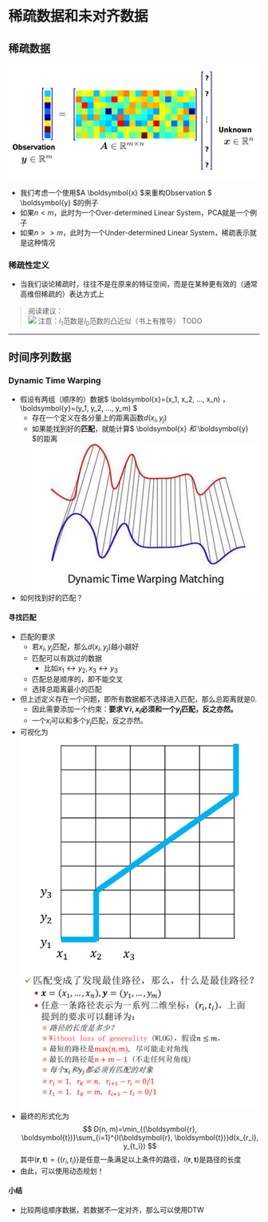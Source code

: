 # 稀疏数据和未对齐数据

## 稀疏数据
![](img/2021-05-20-10-30-58.png)
+ 我们考虑一个使用$A \boldsymbol{x} $来重构Observation $ \boldsymbol{y} $的例子
+ 如果$n<m$，此时为一个Over-determined Linear System，PCA就是一个例子
+ 如果$n>>m$，此时为一个Under-determined Linear System，稀疏表示就是这种情况

### 稀疏性定义
+ 当我们谈论稀疏时，往往不是在原来的特征空间，而是在某种更有效的（通常高维但稀疏的）表达方式上

> 阅读建议：  
> ![](img/2021-05-20-10-37-02.png)
> 注意：$l_1$范数是$l_0$范数的凸近似（书上有推导）
TODO

---

## 时间序列数据
### Dynamic Time Warping
+ 假设有两组（顺序的）数据$ \boldsymbol{x}=(x_1, x_2, ..., x_n) $，$ \boldsymbol{y}=(y_1, y_2, ..., y_m) $
  + 存在一个定义在各分量上的距离函数$d(x_i, y_j)$
  + 如果能找到好的**匹配**，就能计算$ \boldsymbol{x} $和$ \boldsymbol{y} $的距离  
    ![](img/2021-05-20-10-55-48.png)
+ 如何找到好的匹配？

#### 寻找匹配
+ 匹配的要求
  + 若$x_i, y_j$匹配，那么$d(x_i,y_j)$越小越好
  + 匹配可以有跳过的数据 
    + 比如$x_1\leftrightarrow y_2, x_3\leftrightarrow y_3$
  + 匹配总是顺序的，即不能交叉
  + 选择总距离最小的匹配
+ 但上述定义存在一个问题，即所有数据都不选择进入匹配，那么总距离就是0.
  + 因此需要添加一个约束：**要求$\forall i, x_i$必须和一个$y_j$匹配，反之亦然。**
  + 一个$x_i$可以和多个$y_j$匹配，反之亦然。
+ 可视化为  
  ![](img/2021-05-20-11-23-04.png)
  ![](img/2021-05-20-11-24-48.png)
+ 最终的形式化为
  $$
  D(n, m)=\min_{(\boldsymbol{r}, \boldsymbol{t})}\sum_{i=1}^{l(\boldsymbol{r}, \boldsymbol{t})}d(x_{r_i}, y_{t_i})
  $$
  其中$(\boldsymbol{r}, \boldsymbol{t})=\{(r_i, t_i)\}$是任意一条满足以上条件的路径，$l(\boldsymbol{r}, \boldsymbol{t})$是路径的长度
+ 由此，可以使用动态规划！

#### 小结
+ 比较两组顺序数据，若数据不一定对齐，那么可以使用DTW
